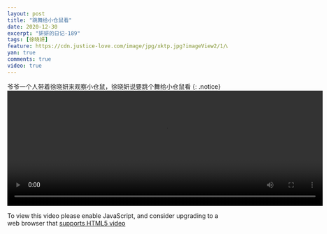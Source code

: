 ```yaml
---
layout: post
title: "跳舞给小仓鼠看"
date: 2020-12-30
excerpt: "妍妍的日记-189"
tags: [徐晓妍]
feature: https://cdn.justice-love.com/image/jpg/xktp.jpg?imageView2/1/w/1200/h/500
yan: true
comments: true
video: true
---
```

爷爷一个人带着徐晓妍来观察小仓鼠，徐晓妍说要跳个舞给小仓鼠看
{: .notice}
<video id="my-video" class="video-js vjs-16-9 clipboard" controls preload="auto" width="722" height="264" data-setup="{}">
    <source src="{{ site.staticUrl }}/yanyan/video/tiaowugeixiaocangshukan.mp4" type='video/mp4'>
    <p class="vjs-no-js">
      To view this video please enable JavaScript, and consider upgrading to a web browser that
      <a href="http://videojs.com/html5-video-support/" target="_blank">supports HTML5 video</a>
    </p>
</video>
